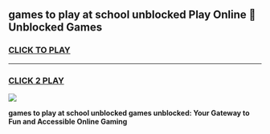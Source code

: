 
## games to play at school unblocked Play Online 👋 Unblocked Games
<h3>
<a href="https://news.freeplayer.one?title=games_to_play_at_school_unblocked&ref=17GH">CLICK TO PLAY</a></h3>
<hr>

<h3>
<a href="https://news.freeplayer.one?title=games_to_play_at_school_unblocked&ref=17GH">CLICK 2 PLAY</a>
  
</h3>

<a href="https://news.freeplayer.one?title=games_to_play_at_school_unblocked&ref=17GH/"><img src="https://clearcache.store/games.png"></a>


**games to play at school unblocked games unblocked: Your Gateway to Fun and Accessible Online Gaming**
